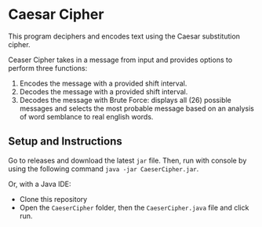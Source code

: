 # Caesar Cipher
This program deciphers and encodes text using the Caesar substitution cipher. 

Ceaser Cipher takes in a message from input and provides options to perform three functions: 
1. Encodes the message with a provided shift interval. 
2. Decodes the message with a provided shift interval. 
3. Decodes the message with Brute Force: displays all (26) possible messages and selects the most probable message based on an analysis of word semblance to real english words. 

## Setup and Instructions 

Go to releases and download the latest `jar` file. Then, run with console by using the following command `java -jar CaeserCipher.jar`.

Or, with a Java IDE: 
- Clone this repository 
- Open the `CaeserCipher` folder, then the `CaeserCipher.java` file and click run. 
